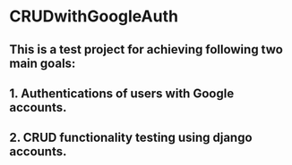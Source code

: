 # CRUDwithGoogleAuth

## This is a test project for achieving following two main goals:<br>
## 1. Authentications of users with Google accounts.
## 2. CRUD functionality testing using django accounts.
